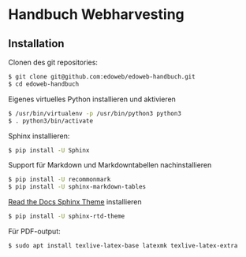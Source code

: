 # Handbuch Webharvesting

## Installation

Clonen des git repositories:

```bash
$ git clone git@github.com:edoweb/edoweb-handbuch.git
$ cd edoweb-handbuch
```
Eigenes virtuelles Python installieren und aktivieren
```bash
$ /usr/bin/virtualenv -p /usr/bin/python3 python3
$ . python3/bin/activate
```

Sphinx installieren:
```bash
$ pip install -U Sphinx
```
Support für Markdown und Markdowntabellen nachinstallieren

```bash
$ pip install -U recommonmark
$ pip install -U sphinx-markdown-tables
```

[Read the Docs Sphinx Theme](https://github.com/readthedocs/sphinx_rtd_theme) installieren

```bash
$ pip install -U sphinx-rtd-theme
```

Für PDF-output:
```bash
$ sudo apt install texlive-latex-base latexmk texlive-latex-extra
```
